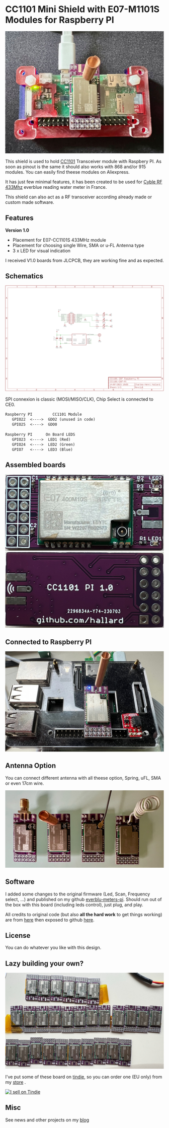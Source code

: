 # CC1101 Mini Shield with E07-M1101S Modules for Raspberry PI

<img src="https://raw.githubusercontent.com/hallard/cc1101-e07-pi/master/images/cc1101-pi-zero.jpg" alt="on PI Zero with spring antenna"> 

This shield is used to hold [CC1101][1] Transceiver module with Raspbery PI. As soon as pinout is the same it should also works with 868 and/or 915 modules. You can easily find theese modules on Aliexpress.

It has just few minimal features, it has been created to be used for [Cyble RF 433Mhz][4] everblue reading water meter in France.

This shield can also act as a RF transceiver according already made or custom made software.    

## Features

**Version 1.0**

- Placement for E07-CC1101S 433MHz module
- Placement for choosing single Wire, SMA or u-FL Antenna type
- 3 x LED for visual indication

I received V1.0 boards from JLCPCB, they are working fine and as expected.

## Schematics

<img src="https://raw.githubusercontent.com/hallard/cc1101-e07-pi/master/images/cc1101-pi-sch.png" alt="Schematics">    

SPI connexion is classic (MOSI/MISO/CLK), Chip Select is connected to CE0.

```
Raspberry PI         CC1101 Module 
   GPIO22  <---->  GDO2 (unused in code)
   GPIO25  <---->  GDO0

Raspberry PI      On Board LEDS
   GPIO23  <---->  LED1 (Red)
   GPIO24  <---->  LED2 (Green)
   GPIO7   <---->  LED3 (Blue)
```

## Assembled boards

<img src="https://raw.githubusercontent.com/hallard/cc1101-e07-pi/master/images/cc1101-pi-top.jpg" alt="Top Assembled">    

<img src="https://raw.githubusercontent.com/hallard/cc1101-e07-pi/master/images/cc1101-pi-bot.jpg" alt="Bottom Assembled"> 

## Connected to Raspberry PI

<img src="https://raw.githubusercontent.com/hallard/cc1101-e07-pi/master/images/cc1101-pi-spring.jpg" alt="Pi with spring antenna"> 


## Antenna Option

You can connect different antenna with all theese option, Spring, uFL, SMA or even 17cm wire.

<img src="https://raw.githubusercontent.com/hallard/cc1101-e07-pi/master/images/cc1101-pi-antennas.jpg" alt="With different antennas"> 

## Software

I added some changes to the original firmware (Led, Scan, Frequency select, ...) and published on my github [everblu-meters-pi][6].
Should run out of the box with this board (including leds control), just plug, and play.

All credits to original code (but also **all the hard work** to get things working) are from [here][4] then exposed to github [here][5].

## License

You can do whatever you like with this design.

## Lazy building your own? 

<img src="https://raw.githubusercontent.com/hallard/cc1101-e07-pi/master/images/cc1101-pi-batch.jpg" alt="CC1101-PI Batch"> 

I've put some of these board on [tindie][7], so you can order one (EU only) from my [store][7] .

<a href="https://www.tindie.com/products/28907/"><img src="https://d2ss6ovg47m0r5.cloudfront.net/badges/tindie-mediums.png" alt="I sell on Tindie" width="150" height="78"></a>

## Misc

See news and other projects on my [blog][2] 

[1]: https://www.cdebyte.com/products/E07-M1101S
[2]: https://hallard.me
[3]: https://oshpark.com/shared_projects/BVwV2j3b
[4]: http://www.lamaisonsimon.fr/wiki/doku.php?id=maison2:compteur_d_eau:compteur_d_eau
[5]: https://github.com/neutrinus/everblu-meters
[6]: https://github.com/hallard/everblu-meters-pi
[7]: hhttps://www.tindie.com/products/hallard/cc1101-mini-shield-for-raspberry-pi/
